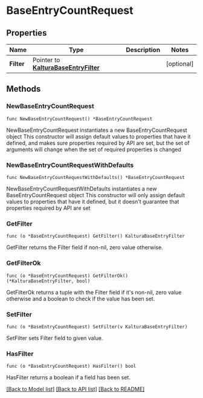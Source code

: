 # BaseEntryCountRequest

## Properties

Name | Type | Description | Notes
------------ | ------------- | ------------- | -------------
**Filter** | Pointer to [**KalturaBaseEntryFilter**](KalturaBaseEntryFilter.md) |  | [optional] 

## Methods

### NewBaseEntryCountRequest

`func NewBaseEntryCountRequest() *BaseEntryCountRequest`

NewBaseEntryCountRequest instantiates a new BaseEntryCountRequest object
This constructor will assign default values to properties that have it defined,
and makes sure properties required by API are set, but the set of arguments
will change when the set of required properties is changed

### NewBaseEntryCountRequestWithDefaults

`func NewBaseEntryCountRequestWithDefaults() *BaseEntryCountRequest`

NewBaseEntryCountRequestWithDefaults instantiates a new BaseEntryCountRequest object
This constructor will only assign default values to properties that have it defined,
but it doesn't guarantee that properties required by API are set

### GetFilter

`func (o *BaseEntryCountRequest) GetFilter() KalturaBaseEntryFilter`

GetFilter returns the Filter field if non-nil, zero value otherwise.

### GetFilterOk

`func (o *BaseEntryCountRequest) GetFilterOk() (*KalturaBaseEntryFilter, bool)`

GetFilterOk returns a tuple with the Filter field if it's non-nil, zero value otherwise
and a boolean to check if the value has been set.

### SetFilter

`func (o *BaseEntryCountRequest) SetFilter(v KalturaBaseEntryFilter)`

SetFilter sets Filter field to given value.

### HasFilter

`func (o *BaseEntryCountRequest) HasFilter() bool`

HasFilter returns a boolean if a field has been set.


[[Back to Model list]](../README.md#documentation-for-models) [[Back to API list]](../README.md#documentation-for-api-endpoints) [[Back to README]](../README.md)


